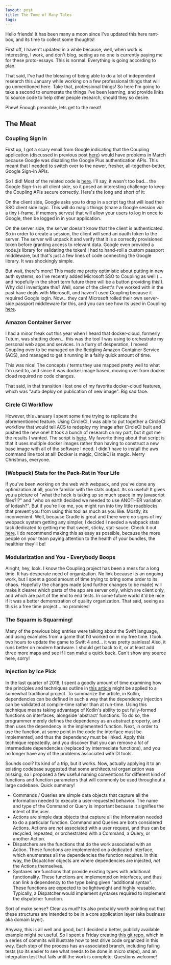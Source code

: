 ```yaml
---
layout: post
title: The Tome of Many Tales
tags: 
---
```


Hello friends! It has been many a moon since I've updated this here rant-box, and its time to collect some thoughts!

First off, I haven't updated in a while because, well, when work is interesting, I work, and don't blog, seeing as no 
one is currently paying me for these proto-essays. This is normal. Everything is going according to plan.

That said, I've had the blessing of being able to do a lot of independent research this January while working on a few 
professional things that will go unmentioned here. Take that, professional things! So here I'm going to take a second to 
enumerate the things I've been learning, and provide links to source code to help other people research, should they so 
desire.

Phew! Enough preamble, lets get to the meat!

The Meat
--------

### Coupling Sign In
First up, I got a scary email from Google indicating that the Coupling application (discussed in previous 
post [here](/A-Gemini-Dilemma)) would have problems in March because Google was disabling the Google Plus authentication
 APIs. This meant that I needed to switch over to the newer, fresher, all-together-better, Google Sign-In APIs.
 
 So I did! Most of the related code is [here](https://github.com/robertfmurdock/Coupling/blob/e615990d688cca8a6c9ffa3b9b47668243e9ea51/client/app/GoogleSignIn.ts).
 I'll say, it wasn't too bad... the Google Sign-In is all client side, so it posed an interesting challenge to keep the
 Coupling APIs secure correctly. Here's the long and short of it:
 
 On the client side, Google asks you to drop in a script tag that will load their SSO client side logic. This will do 
 magic things (share a Google session via a tiny i-frame, if memory serves) that will allow your users to log in once to
 Google, then be logged in in your application.
 
 On the server side, the server doesn't know that the client is authenticated. So in order to create a session, the 
 client will send an oauth token to the server. The server will unpack it and verify that it is a correctly provisioned 
 token before granting access to relevant data. Google even provided a node.js library for validating the token! 
 I had to hand-roll a custom passport middleware, but that's just a few lines of code connecting the Google library. 
 It was shockingly simple. 
 
 But wait, there's more! This made me pretty optimistic about putting in new auth systems, so I've recently added 
 Microsoft SSO to Coupling as well (... and hopefully in the short term future there will be a button providing this!). 
 Why did I investigate this? Well, some of the client's I've worked with in the past have deals with Microsoft, and 
 haven't used Coupling because it required Google login. Now... they can! Microsoft rolled their own server-side passport 
 middleware for this, and you can see how its used in Coupling [here](https://github.com/robertfmurdock/Coupling/blob/17950963b8557ae953ff77504f60a77dffa1a2fa/server/config/express.js#L21).
 
### Amazon Container Server
I had a minor freak out this year when I heard that docker-cloud, formerly Tutum, was shutting down... this was the tool
I was using to orchestrate my personal web apps and services. In a flurry of desperation, I moved Coupling over to be 
managed on the fledgling Amazon Container Service (ACS), and managed to get it running in a fairly quick amount of time.

This was nice! The concepts / terms they use mapped pretty well to what I'm used to, and since it was docker image based, 
moving over from docker cloud required no code changes.

That said, in that transition I lost one of my favorite docker-cloud features, which was "auto deploy on publication of 
new image". Big sad face.

### Circle CI Workflow
However, this January I spent some time trying to replicate the aforementioned feature. Using CircleCI, I was able to 
put together a CircleCI workflow that would tell ACS to redeploy my image after CircleCI built and pushed the new one! 
It took a bunch of research on my part, but it got me the results I wanted. The script is [here](https://github.com/robertfmurdock/Coupling/blob/004f06ad0bb425258b3ca3e4deea8d4a0c495b97/.circleci/config.yml#L42).
My favorite thing about that script is that it uses multiple docker images rather than having to construct a new base 
image with all of the software I need. I didn't have to install the aws command line tool at all! Docker is magic, 
CircleCI is magic. Merry Christmas, everyone.

### (Webpack) Stats for the Pack-Rat in Your Life
If you've been working on the web with webpack, and you've done any optimization at all, you're familiar with the stats 
output. Its so useful! It gives you a picture of "what the heck is taking up so much space in my javascript files?!?" 
and "who on earth decided we needed to use ANOTHER variation of lodash?". But if you're like me, you might run into tiny
 little roadblocks that prevent you from using this tool as much as you like. Mostly, its inconvenient.
Well, because Gradle is great and there were no signs of my webpack system getting any simpler, I decided I needed a
webpack stats task dedicated to getting me that sweet, sticky, stat-sauce. Check it out [here](https://github.com/robertfmurdock/Coupling/blob/cf8d13ec1e95f085034aadc729e020663c4eea16/client/build.gradle.kts#L71). I do recommend making 
this as easy as possible, because the more people on your team paying attention to the health of your bundles, the 
healthier they'll be! 

### Modularization and You - Everybody Boops
Alright, hey, look. I know the Coupling project has been a mess for a long time. It has desperate need of organization. 
No link because its an ongoing work, but I spent a good amount of time trying to bring some order to its chaos. 
Hopefully the changes made (and further changes to be made) will make it clearer which parts of the app are server only, 
which are client only, and which are part of the end to end tests. In some future world it'd be nice if it was a better 
demonstration of quality organization. That said, seeing as this is a free time project... no promises!

### The Squarm is Squarming!
Many of the previous blog entries were talking about the Swift language, and using examples from a game that I'd worked 
on in my free time. I took two hours to update the game to Swift 4 and... it was pretty painless! Also, it runs better
on modern hardware.  I should get back to it, or at least add three more maps and see if I can make a quick buck. Can't 
show any source here, sorry! 

### Injection by Ice Pick
In the last quarter of 2018, I spent a goodly amount of time examining how the principles and techniques outline in 
[this article](https://www.pacoworks.com/2018/02/25/simple-dependency-injection-in-kotlin-part-1/) might be applied to a
somewhat traditional project. To summarize the article, in Kotlin, dependencies can be defined in such a way that the 
dependency injection can be validated at compile-time rather than at run-time. Using this technique means taking 
advantage of Kotlin's ability to put fully-formed functions on interfaces, alongside 'abstract' functions. To do so, 
the programmer merely defines the dependency as an abstract property, and then uses the dependency in the implemented 
function. Next, in order to use the function, at some point in the code the interface must be implemented, and thus the 
dependency must be linked. Apply this technique repeatedly, and you discover that you can remove a *lot* of intermediate 
dependencies (replaced by intermediate functions), and you no longer have any of the problems associated with DI tools.

Sounds cool? Its kind of a trip, but it works. Now, actually applying it to an existing codebase suggested that some 
architectural organization was missing, so I proposed a few useful naming conventions for different kind of functions 
and function parameters that will commonly be used throughout a large codebase. Quick summary!

- Commands / Queries are simple data objects that capture all the information needed to execute a user-requested 
behavior. The name and type of the Command or Query is important because it signifies the intent of the user.
- Actions are simple data objects that capture all the information needed to do a particular function. Command and 
Queries are both considered Actions. Actions are *not* associated with a user request, and thus can be recycled, 
repeated, or orchestrated with a Command, a Query, or another Action. 
- Dispatchers are the functions that do the work associated with an Action. These functions are implemented on 
a dedicated interface, which enumerates all the dependencies the function requires. In this way, the Dispatcher objects 
are where dependencies are injected, *not* the Actions themselves.
- Syntaxes are functions that provide existing types with additional functionality. These functions are implemented on 
interfaces, and thus can link a dependency to the type being given "additional syntax". These functions are expected to 
be lightweight and highly reusable. Typically, a Dispatcher would implement syntaxes required to implement the 
dispatcher function.

Sort of make sense? Clear as mud? Its also probably worth pointing out that these structures are intended to be in a 
core application layer (aka business aka domain layer).

Anyway, this is all well and good, but I decided a better, publicly available example might be useful. So I spent a 
Friday creating [this git repo](https://github.com/robertfmurdock/kt-di-example), which in a series of commits will 
illustrate how to test drive code organized in this way. Each step of the process has an associated branch, including 
failing tests (so its easier to see what needs to be done in micro steps), and an integration test that fails until the 
work is complete. Questions welcome!

